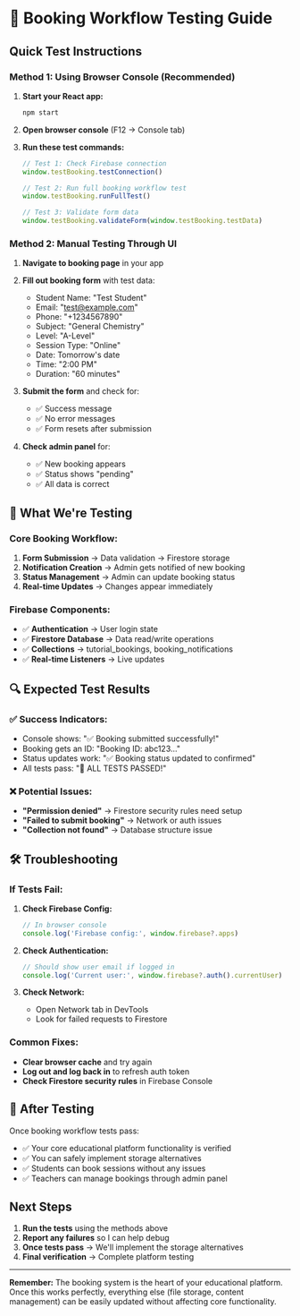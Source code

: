 # 🧪 Booking Workflow Testing Guide

## Quick Test Instructions

### Method 1: Using Browser Console (Recommended)

1. **Start your React app:**
   ```bash
   npm start
   ```

2. **Open browser console** (F12 → Console tab)

3. **Run these test commands:**
   ```javascript
   // Test 1: Check Firebase connection
   window.testBooking.testConnection()
   
   // Test 2: Run full booking workflow test
   window.testBooking.runFullTest()
   
   // Test 3: Validate form data
   window.testBooking.validateForm(window.testBooking.testData)
   ```

### Method 2: Manual Testing Through UI

1. **Navigate to booking page** in your app
2. **Fill out booking form** with test data:
   - Student Name: "Test Student"
   - Email: "test@example.com"
   - Phone: "+1234567890"
   - Subject: "General Chemistry"
   - Level: "A-Level"
   - Session Type: "Online"
   - Date: Tomorrow's date
   - Time: "2:00 PM"
   - Duration: "60 minutes"

3. **Submit the form** and check for:
   - ✅ Success message
   - ✅ No error messages
   - ✅ Form resets after submission

4. **Check admin panel** for:
   - ✅ New booking appears
   - ✅ Status shows "pending"
   - ✅ All data is correct

## 🎯 What We're Testing

### Core Booking Workflow:
1. **Form Submission** → Data validation → Firestore storage
2. **Notification Creation** → Admin gets notified of new booking
3. **Status Management** → Admin can update booking status
4. **Real-time Updates** → Changes appear immediately

### Firebase Components:
- ✅ **Authentication** → User login state
- ✅ **Firestore Database** → Data read/write operations
- ✅ **Collections** → tutorial_bookings, booking_notifications
- ✅ **Real-time Listeners** → Live updates

## 🔍 Expected Test Results

### ✅ Success Indicators:
- Console shows: "✅ Booking submitted successfully!"
- Booking gets an ID: "Booking ID: abc123..."
- Status updates work: "✅ Booking status updated to confirmed"
- All tests pass: "🎉 ALL TESTS PASSED!"

### ❌ Potential Issues:
- **"Permission denied"** → Firestore security rules need setup
- **"Failed to submit booking"** → Network or auth issues
- **"Collection not found"** → Database structure issue

## 🛠️ Troubleshooting

### If Tests Fail:

1. **Check Firebase Config:**
   ```javascript
   // In browser console
   console.log('Firebase config:', window.firebase?.apps)
   ```

2. **Check Authentication:**
   ```javascript
   // Should show user email if logged in
   console.log('Current user:', window.firebase?.auth().currentUser)
   ```

3. **Check Network:**
   - Open Network tab in DevTools
   - Look for failed requests to Firestore

### Common Fixes:
- **Clear browser cache** and try again
- **Log out and log back in** to refresh auth token
- **Check Firestore security rules** in Firebase Console

## 🚀 After Testing

Once booking workflow tests pass:
- ✅ Your core educational platform functionality is verified
- ✅ You can safely implement storage alternatives
- ✅ Students can book sessions without any issues
- ✅ Teachers can manage bookings through admin panel

## Next Steps

1. **Run the tests** using the methods above
2. **Report any failures** so I can help debug
3. **Once tests pass** → We'll implement the storage alternatives
4. **Final verification** → Complete platform testing

---

**Remember:** The booking system is the heart of your educational platform. Once this works perfectly, everything else (file storage, content management) can be easily updated without affecting core functionality.
